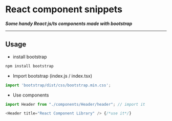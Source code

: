 # React component snippets

***Some handy React js/ts components made with bootstrap***

---

## Usage

* install bootstrap
```bash
npm install bootstrap
```


* Import bootstrap (index.js / index.tsx)
```javascript
import 'bootstrap/dist/css/bootstrap.min.css';
```

* Use components
```javascript
import Header from "./components/Header/header"; // import it

<Header title="React Component Library" /> {/*use it*/} 
```
